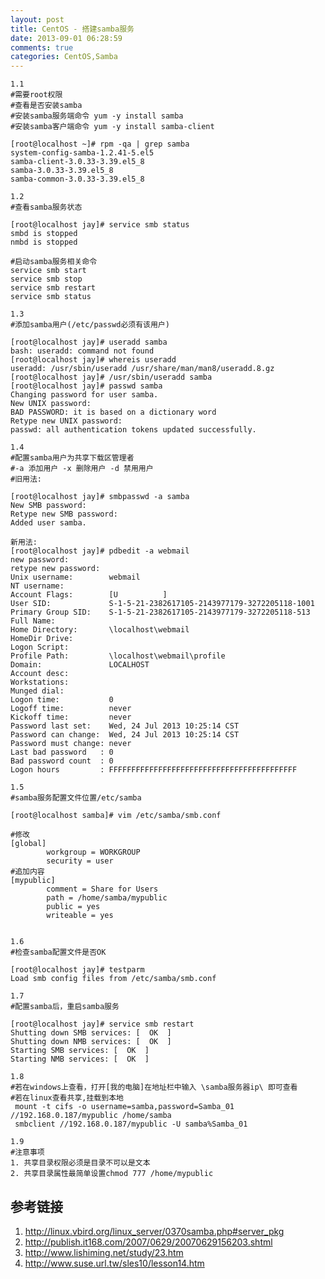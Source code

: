 ```yaml
---
layout: post
title: CentOS - 搭建samba服务
date: 2013-09-01 06:28:59
comments: true
categories: CentOS,Samba
---
```

    1.1
    #需要root权限 
    #查看是否安装samba
    #安装samba服务端命令 yum -y install samba
    #安装samba客户端命令 yum -y install samba-client
    
    [root@localhost ~]# rpm -qa | grep samba
    system-config-samba-1.2.41-5.el5
    samba-client-3.0.33-3.39.el5_8
    samba-3.0.33-3.39.el5_8
    samba-common-3.0.33-3.39.el5_8
    
    1.2
    #查看samba服务状态
    
    [root@localhost jay]# service smb status
    smbd is stopped
    nmbd is stopped
    
    #启动samba服务相关命令
    service smb start
    service smb stop
    service smb restart
    service smb status
    
    1.3
    #添加samba用户(/etc/passwd必须有该用户)
    
    [root@localhost jay]# useradd samba
    bash: useradd: command not found
    [root@localhost jay]# whereis useradd
    useradd: /usr/sbin/useradd /usr/share/man/man8/useradd.8.gz
    [root@localhost jay]# /usr/sbin/useradd samba
    [root@localhost jay]# passwd samba
    Changing password for user samba.
    New UNIX password: 
    BAD PASSWORD: it is based on a dictionary word
    Retype new UNIX password: 
    passwd: all authentication tokens updated successfully.
    
    1.4
    #配置samba用户为共享下载区管理者
    #-a 添加用户 -x 删除用户 -d 禁用用户
    #旧用法:
    
    [root@localhost jay]# smbpasswd -a samba
    New SMB password:
    Retype new SMB password:
    Added user samba.
    
    新用法:
    [root@localhost jay]# pdbedit -a webmail
    new password:
    retype new password:
    Unix username:        webmail
    NT username:          
    Account Flags:        [U          ]
    User SID:             S-1-5-21-2382617105-2143977179-3272205118-1001
    Primary Group SID:    S-1-5-21-2382617105-2143977179-3272205118-513
    Full Name:            
    Home Directory:       \localhost\webmail
    HomeDir Drive:        
    Logon Script:         
    Profile Path:         \localhost\webmail\profile
    Domain:               LOCALHOST
    Account desc:         
    Workstations:         
    Munged dial:          
    Logon time:           0
    Logoff time:          never
    Kickoff time:         never
    Password last set:    Wed, 24 Jul 2013 10:25:14 CST
    Password can change:  Wed, 24 Jul 2013 10:25:14 CST
    Password must change: never
    Last bad password   : 0
    Bad password count  : 0
    Logon hours         : FFFFFFFFFFFFFFFFFFFFFFFFFFFFFFFFFFFFFFFFFF
    
    1.5
    #samba服务配置文件位置/etc/samba
    
    [root@localhost samba]# vim /etc/samba/smb.conf 
    
    #修改
    [global]
            workgroup = WORKGROUP
            security = user
    #追加内容
    [mypublic]
            comment = Share for Users
            path = /home/samba/mypublic
            public = yes
            writeable = yes
    
    
    1.6
    #检查samba配置文件是否OK
    
    [root@localhost jay]# testparm
    Load smb config files from /etc/samba/smb.conf
    
    1.7
    #配置samba后，重启samba服务
    
    [root@localhost jay]# service smb restart
    Shutting down SMB services: [  OK  ]
    Shutting down NMB services: [  OK  ]
    Starting SMB services: [  OK  ]
    Starting NMB services: [  OK  ]
    
    1.8
    #若在windows上查看，打开[我的电脑]在地址栏中输入 \samba服务器ip\ 即可查看
    #若在linux查看共享,挂载到本地
     mount -t cifs -o username=samba,password=Samba_01 //192.168.0.187/mypublic /home/samba
     smbclient //192.168.0.187/mypublic -U samba%Samba_01
    
    1.9
    #注意事项
    1. 共享目录权限必须是目录不可以是文本
    2. 共享目录属性最简单设置chmod 777 /home/mypublic

## 参考链接

1. http://linux.vbird.org/linux_server/0370samba.php#server_pkg
2. http://publish.it168.com/2007/0629/20070629156203.shtml
3. http://www.lishiming.net/study/23.htm
4. http://www.suse.url.tw/sles10/lesson14.htm
